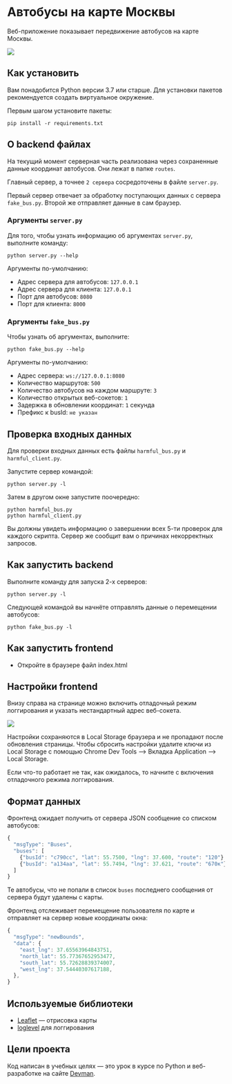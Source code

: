 # Автобусы на карте Москвы

Веб-приложение показывает передвижение автобусов на карте Москвы.

<img src="screenshots/buses.gif">

## Как установить

Вам понадобится Python версии 3.7 или старше. Для установки пакетов рекомендуется создать виртуальное окружение.

Первым шагом установите пакеты:

```python3
pip install -r requirements.txt
```

## О backend файлах

На текущий момент серверная часть реализована через сохраненные данные координат автобусов. Они лежат в папке `routes`.

Главный сервер, а точнее `2 сервера` сосредоточены в файле `server.py`.

Первый сервер отвечает за обработку поступающих данных с сервера `fake_bus.py`. Второй же отправляет данные в сам браузер.

### Аргументы `server.py`

Для того, чтобы узнать информацию об аргументах `server.py`, выполните команду:
```
python server.py --help
```
Аргументы по-умолчанию:
* Адрес сервера для автобусов: `127.0.0.1`
* Адрес сервера для клиента: `127.0.0.1`
* Порт для автобусов: `8080`
* Порт для клиента: `8000`

### Аргументы `fake_bus.py`

Чтобы узнать об аргументах, выполните:
```
python fake_bus.py --help
```
Аргументы по-умолчанию:
* Адрес сервера: `ws://127.0.0.1:8080`
* Количество маршрутов: `500`
* Количество автобусов на каждом маршруте: `3`
* Количество открытых веб-сокетов: `1`
* Задержка в обновлении координат: `1` секунда
* Префикс к busId: `не указан`

## Проверка входных данных

Для проверки входных данных есть файлы `harmful_bus.py` и `harmful_client.py`.

Запустите сервер командой:
```
python server.py -l
```
Затем в другом окне запустите поочередно:
```
python harmful_bus.py
python harmful_client.py 
```
Вы должны увидеть информацию о завершении всех 5-ти проверок для каждого скрипта. Сервер же сообщит вам о причинах некорректных запросов.

## Как запустить backend

Выполните команду для запуска 2-х серверов:
```
python server.py -l
``` 
Следующей командой вы начнёте отправлять данные о перемещении автобусов:
```
python fake_bus.py -l
```

## Как запустить frontend

- Откройте в браузере файл index.html

## Настройки frontend

Внизу справа на странице можно включить отладочный режим логгирования и указать нестандартный адрес веб-сокета.

<img src="screenshots/settings.png">

Настройки сохраняются в Local Storage браузера и не пропадают после обновления страницы. Чтобы сбросить настройки удалите ключи из Local Storage с помощью Chrome Dev Tools —> Вкладка Application —> Local Storage.

Если что-то работает не так, как ожидалось, то начните с включения отладочного режима логгирования.

## Формат данных

Фронтенд ожидает получить от сервера JSON сообщение со списком автобусов:

```js
{
  "msgType": "Buses",
  "buses": [
    {"busId": "c790сс", "lat": 55.7500, "lng": 37.600, "route": "120"},
    {"busId": "a134aa", "lat": 55.7494, "lng": 37.621, "route": "670к"},
  ]
}
```

Те автобусы, что не попали в список `buses` последнего сообщения от сервера будут удалены с карты.

Фронтенд отслеживает перемещение пользователя по карте и отправляет на сервер новые координаты окна:

```js
{
  "msgType": "newBounds",
  "data": {
    "east_lng": 37.65563964843751,
    "north_lat": 55.77367652953477,
    "south_lat": 55.72628839374007,
    "west_lng": 37.54440307617188,
  },
}
```

## Используемые библиотеки

- [Leaflet](https://leafletjs.com/) — отрисовка карты
- [loglevel](https://www.npmjs.com/package/loglevel) для логгирования

## Цели проекта

Код написан в учебных целях — это урок в курсе по Python и веб-разработке на сайте [Devman](https://dvmn.org).
